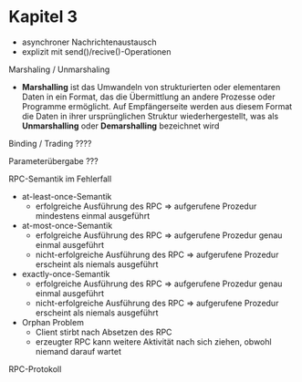 # Kapitel 3

* asynchroner Nachrichtenaustausch
* explizit mit send()/recive()-Operationen

Marshaling / Unmarshaling
* **Marshalling** ist das Umwandeln von strukturierten oder elementaren Daten in ein Format, das die Übermittlung an andere Prozesse oder Programme ermöglicht. Auf Empfängerseite werden aus diesem Format die Daten in ihrer ursprünglichen Struktur wiederhergestellt, was als **Unmarshalling** oder **Demarshalling** bezeichnet wird

Binding / Trading
????


Parameterübergabe
???

RPC-Semantik im Fehlerfall
* at-least-once-Semantik
  * erfolgreiche Ausführung des RPC ⇒ aufgerufene Prozedur mindestens einmal ausgeführt
* at-most-once-Semantik
  * erfolgreiche Ausführung des RPC ⇒ aufgerufene Prozedur genau einmal ausgeführt
  * nicht-erfolgreiche Ausführung des RPC ⇒ aufgerufene Prozedur erscheint als niemals ausgeführt
* exactly-once-Semantik
  * erfolgreiche Ausführung des RPC ⇒ aufgerufene Prozedur genau einmal ausgeführt
  * nicht-erfolgreiche Ausführung des RPC ⇒ aufgerufene Prozedur erscheint als niemals ausgeführt
* Orphan Problem
  * Client stirbt nach Absetzen des RPC
  * erzeugter RPC kann weitere Aktivität nach sich ziehen, obwohl niemand darauf wartet

RPC-Protokoll



